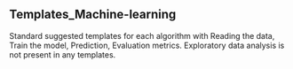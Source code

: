 ## Templates_Machine-learning
Standard suggested templates for each algorithm with Reading the data, Train the model, Prediction, Evaluation metrics. Exploratory data analysis is not present in any templates. 
